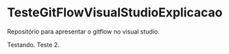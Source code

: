# TesteGitFlowVisualStudioExplicacao
Repositório para apresentar o gitflow no visual studio.


Testando.
Teste 2.